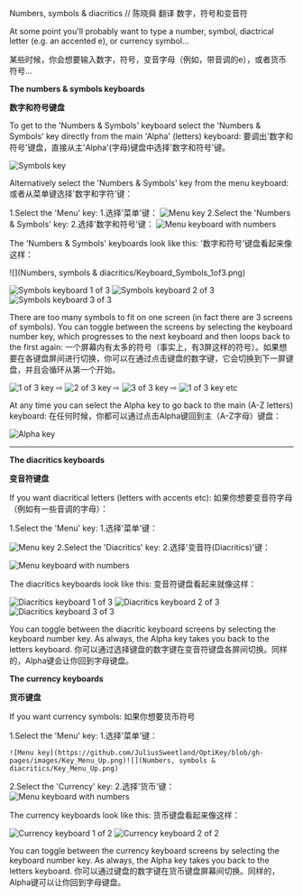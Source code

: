 Numbers, symbols & diacritics // 陈晓舜 翻译
数字，符号和变音符

At some point you'll probably want to type a number, symbol, diactrical letter (e.g. an accented e), or currency symbol...

某些时候，你会想要输入数字，符号，变音字母（例如，带音调的e），或者货币符号...

**The numbers & symbols keyboards**

**数字和符号键盘**

To get to the 'Numbers & Symbols' keyboard select the 'Numbers & Symbols' key directly from the main 'Alpha' (letters) keyboard:
要调出'数字和符号'键盘，直接从主'Alpha'(字母)键盘中选择'数字和符号'键。

![Symbols key](https://github.com/JuliusSweetland/OptiKey/blob/gh-pages/images/Key_Symbols_Up.png)


Alternatively select the 'Numbers & Symbols' key from the menu keyboard:
或者从菜单键选择'数字和字符'键：

1.Select the 'Menu' key:
1.选择'菜单'键：
    ![Menu key](https://github.com/JuliusSweetland/OptiKey/blob/gh-pages/images/Key_Menu_Up.png)
2.Select the 'Numbers & Symbols' key:
2.选择'数字和符号'键：
    ![Menu keyboard with numbers](https://github.com/JuliusSweetland/OptiKey/blob/gh-pages/images/Keyboard_Menu_Numbered.png)

The 'Numbers & Symbols' keyboards look like this:
'数字和符号'键盘看起来像这样：

![](Numbers, symbols & diacritics/Keyboard_Symbols_1of3.png)

![Symbols keyboard 1 of 3](https://github.com/JuliusSweetland/OptiKey/blob/gh-pages/images/Keyboard_Symbols_1of3.png)
![Symbols keyboard 2 of 3](https://github.com/JuliusSweetland/OptiKey/blob/gh-pages/images/Keyboard_Symbols_2of3.png)
![Symbols keyboard 3 of 3](https://github.com/JuliusSweetland/OptiKey/blob/gh-pages/images/Keyboard_Symbols_3of3.png)

There are too many symbols to fit on one screen (in fact there are 3 screens of symbols). You can toggle between the screens by selecting the keyboard number key, which progresses to the next keyboard and then loops back to the first again:
一个屏幕内有太多的符号（事实上，有3屏这样的符号）。如果想要在各键盘屏间进行切换，你可以在通过点击键盘的数字键，它会切换到下一屏键盘，并且会循环从第一个开始。

![1 of 3 key](https://github.com/JuliusSweetland/OptiKey/blob/gh-pages/images/Key_Symbol_1of3_Up.png)
 ⇨ 
![2 of 3 key](https://github.com/JuliusSweetland/OptiKey/blob/gh-pages/images/Key_Symbol_2of3_Up.png)
 ⇨ 
![3 of 3 key](https://github.com/JuliusSweetland/OptiKey/blob/gh-pages/images/Key_Symbol_3of3_Up.png)
 ⇨ 
![1 of 3 key](https://github.com/JuliusSweetland/OptiKey/blob/gh-pages/images/Key_Symbol_1of3_Up.png)
etc

At any time you can select the Alpha key to go back to the main (A-Z letters) keyboard:
在任何时候，你都可以通过点击Alpha键回到主（A-Z字母）键盘：

![Alpha key](https://github.com/JuliusSweetland/OptiKey/blob/gh-pages/images/Key_Alpha_Up.png)

---


**The diacritics keyboards**

**变音符键盘**

If you want diacritical letters (letters with accents etc):
如果你想要变音符字母（例如有一些音调的字母）：

1.Select the 'Menu' key:
1.选择'菜单'键：

![Menu key](https://github.com/JuliusSweetland/OptiKey/blob/gh-pages/images/Key_Menu_Up.png)
2.Select the 'Diacritics' key:
2.选择'变音符(Diacritics)'键：

![Menu keyboard with numbers](https://github.com/JuliusSweetland/OptiKey/blob/gh-pages/images/Keyboard_Menu_Numbered.png)

The diacritics keyboards look like this:
变音符键盘看起来就像这样：

![Diacritics keyboard 1 of 3](https://github.com/JuliusSweetland/OptiKey/blob/gh-pages/images/Keyboard_Diacritic_LowerCase_1of3.png)
![Diacritics keyboard 2 of 3](https://github.com/JuliusSweetland/OptiKey/blob/gh-pages/images/Keyboard_Diacritic_LowerCase_2of3.png)
![Diacritics keyboard 3 of 3](https://github.com/JuliusSweetland/OptiKey/blob/gh-pages/images/Keyboard_Diacritic_LowerCase_3of3.png)

You can toggle between the diacritic keyboard screens by selecting the keyboard number key. As always, the Alpha key takes you back to the letters keyboard.
你可以通过选择键盘的数字键在变音符键盘各屏间切换。同样的，Alpha键会让你回到字母键盘。





**The currency keyboards**

**货币键盘**

If you want currency symbols:
如果你想要货币符号

1.Select the 'Menu' key:
1.选择'菜单'键：

    ![Menu key](https://github.com/JuliusSweetland/OptiKey/blob/gh-pages/images/Key_Menu_Up.png)![](Numbers, symbols & diacritics/Key_Menu_Up.png)
2.Select the 'Currency' key:
2.选择'货币'键：
    ![Menu keyboard with numbers](https://github.com/JuliusSweetland/OptiKey/blob/gh-pages/images/Keyboard_Menu_Numbered.png)

The currency keyboards look like this:
货币键盘看起来像这样：

![Currency keyboard 1 of 2](https://github.com/JuliusSweetland/OptiKey/blob/gh-pages/images/Keyboard_Currencies_1of2.png)
![Currency keyboard 2 of 2](https://github.com/JuliusSweetland/OptiKey/blob/gh-pages/images/Keyboard_Currencies_2of2.png)

You can toggle between the currency keyboard screens by selecting the keyboard number key. As always, the Alpha key takes you back to the letters keyboard.
你可以通过键盘的数字键在货币键盘屏幕间切换。同样的，Alpha键可以让你回到字母键盘。
